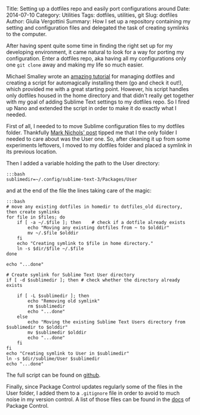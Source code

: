 Title: Setting up a dotfiles repo and easily port configurations around
Date: 2014-07-10
Category: Utilities
Tags: dotfiles, utilities, git
Slug: dotfiles
Author: Giulia Vergottini
Summary: How I set up a repository containing my setting and configuration files and delegated the task of creating symlinks to the computer.


After having spent quite some time in finding the right set up for my developing environment, it came natural to look for a way for porting my configuration. Enter a dotfiles repo, aka having all my configurations only one `git clone` away and making my life so much easier.

Michael Smalley wrote an [amazing tutorial](http://blog.smalleycreative.com/tutorials/using-git-and-github-to-manage-your-dotfiles/) for managing dotfiles and creating a script for automagically installing them (go and check it out!), which provided me with a great starting point. However, his script handles only dotfiles housed in the home directory and that didn't really get together with my goal of adding Sublime Text settings to my dotfiles repo. So I fired up Nano and extended the script in order to make it do exactly what I needed.

First of all, I needed to to move Sublime configuration files to my dotfiles folder. Thankfully [Mark Nichols' post](http://zanshin.net/2013/01/21/sublime-text-2-dotfiles-simplified/) tipped me that I the only folder I needed to care about was the User one. So, after cleaning it up from some experiments leftovers, I moved to my dotfiles folder and placed a symlink in its previous location.

Then I added a variable holding the path to the User directory:

    :::bash
    sublimedir=~/.config/sublime-text-3/Packages/User

and at the end of the file the lines taking care of the magic:

    :::bash
    # move any existing dotfiles in homedir to dotfiles_old directory, then create symlinks
    for file in $files; do
        if [ -a ~/.$file ]; then    # check if a dotfile already exists
            echo "Moving any existing dotfiles from ~ to $olddir"
            mv ~/.$file $olddir
        fi
        echo "Creating symlink to $file in home directory."
        ln -s $dir/$file ~/.$file
    done

    echo "...done"

    # Create symlink for Sublime Text User directory
    if [ -d $sublimedir ]; then # check whether the directory already exists

        if [ -L $sublimedir ]; then
            echo "Removing old symlink"
            rm $sublimedir
            echo "...done"
        else
            echo "Moving the existing Sublime Text Users directory from $sublimedir to $olddir"
            mv $sublimedir $olddir
            echo "...done"
        fi
    fi
    echo "Creating symlink to User in $sublimedir"
    ln -s $dir/sublime/User $sublimedir
    echo "...done"

The full script can be found on [github](https://github.com/Railslide/dotfiles/blob/master/installdotfiles.sh).

Finally, since Package Control updates regularly some of the files in the User folder, I added them to a `.gitignore` file in order to avoid to much noise in my version control. A list of those files can be found in the [docs](https://sublime.wbond.net/docs/syncing) of Package Control.
